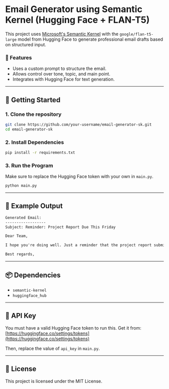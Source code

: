 # Email Generator using Semantic Kernel (Hugging Face + FLAN-T5)

This project uses [Microsoft's Semantic Kernel](https://github.com/microsoft/semantic-kernel) with the `google/flan-t5-large` model from Hugging Face to generate professional email drafts based on structured input.

### 🔧 Features

- Uses a custom prompt to structure the email.
- Allows control over tone, topic, and main point.
- Integrates with Hugging Face for text generation.

---

## 🚀 Getting Started

### 1. Clone the repository

```bash
git clone https://github.com/your-username/email-generator-sk.git
cd email-generator-sk
```

### 2. Install Dependencies

```bash
pip install -r requirements.txt
```

### 3. Run the Program

Make sure to replace the Hugging Face token with your own in `main.py`.

```bash
python main.py
```

---

## 📄 Example Output

```txt
Generated Email:
------------------
Subject: Reminder: Project Report Due This Friday

Dear Team,

I hope you're doing well. Just a reminder that the project report submission deadline is this Friday, April 11th, 2025. Please ensure all updates are included.

Best regards,
```

---

## 📦 Dependencies

- `semantic-kernel`
- `huggingface_hub`

---

## 🔑 API Key

You must have a valid Hugging Face token to run this. Get it from: [https://huggingface.co/settings/tokens](https://huggingface.co/settings/tokens)

Then, replace the value of `api_key` in `main.py`.

---

## 📝 License

This project is licensed under the MIT License.
```
